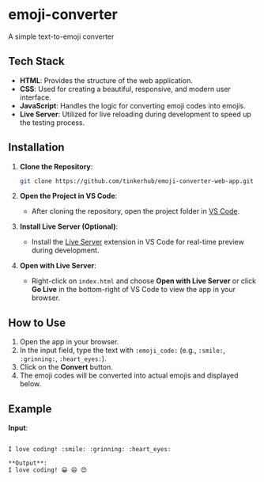 # emoji-converter
A simple text-to-emoji converter

## Tech Stack

- **HTML**: Provides the structure of the web application.
- **CSS**: Used for creating a beautiful, responsive, and modern user interface.
- **JavaScript**: Handles the logic for converting emoji codes into emojis.
- **Live Server**: Utilized for live reloading during development to speed up the testing process.

## Installation

1. **Clone the Repository**:
    ```bash
    git clone https://github.com/tinkerhub/emoji-converter-web-app.git
    ```

2. **Open the Project in VS Code**:
   - After cloning the repository, open the project folder in [VS Code](https://code.visualstudio.com/).

3. **Install Live Server (Optional)**:
   - Install the [Live Server](https://marketplace.visualstudio.com/items?itemName=ritwickdey.LiveServer) extension in VS Code for real-time preview during development.

4. **Open with Live Server**:
   - Right-click on `index.html` and choose **Open with Live Server** or click **Go Live** in the bottom-right of VS Code to view the app in your browser.

## How to Use

1. Open the app in your browser.
2. In the input field, type the text with `:emoji_code:` (e.g., `:smile:`, `:grinning:`, `:heart_eyes:`).
3. Click on the **Convert** button.
4. The emoji codes will be converted into actual emojis and displayed below.

## Example

**Input**:
```

I love coding! :smile: :grinning: :heart_eyes:
```
```
**Output**:
I love coding! 😀 😄 😍
```
